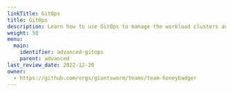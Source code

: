 ```yaml
---
linkTitle: GitOps
title: GitOps
description: Learn how to use GitOps to manage the workload clusters and all the resources running in them.
weight: 50
menu:
  main:
    identifier: advanced-gitops
    parent: advanced
last_review_date: 2022-12-20
owner:
  - https://github.com/orgs/giantswarm/teams/team-honeybadger
---
```

